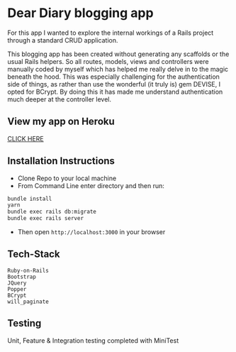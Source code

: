# Dear Diary blogging app

For this app I wanted to explore the internal workings of a Rails project through a standard CRUD application.

This blogging app has been created without generating any scaffolds or the usual Rails helpers.  So all routes, models, views and controllers were manually coded by myself which has helped me really delve in to the magic beneath the hood.  This was especially challenging for the authentication side of things, as rather than use the wonderful (it truly is) gem DEVISE, I opted for BCrypt.  By doing this it has made me understand authentication much deeper at the controller level.


## View my app on Heroku
[CLICK HERE](https://secret-meadow-14231.herokuapp.com/)


## Installation Instructions
- Clone Repo to your local machine
- From Command Line enter directory and then run:
```sh
bundle install
yarn
bundle exec rails db:migrate
bundle exec rails server
```
- Then open `http://localhost:3000` in your browser

## Tech-Stack 
```
Ruby-on-Rails
Bootstrap
JQuery
Popper
BCrypt
will_paginate
```

## Testing 
Unit, Feature & Integration testing completed with MiniTest


